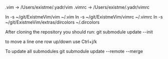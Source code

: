 .vim -> /Users/existme/.yadr/vim
.vimrc -> /Users/existme/.yadr/vimrc


ln -s ~/git/ExistmeVim/vim ~/.vim
ln -s ~/git/ExistmeVim/vimrc ~/.vimrc
ln -s ~/git/ExistmeVim/extras/dircolors ~/.dircolors

After cloning the repository you should run:
git submodule update --init

to move a line one row up/down use Ctrl+j/k

To update all submodules 
git submodule update --remote --merge
